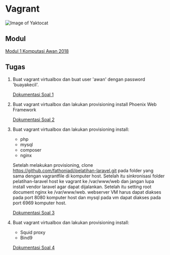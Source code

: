 # Vagrant
![Image of Yaktocat](https://camo.githubusercontent.com/22b937f354705f272f69fc08f8bac8e05d09fbf2/68747470733a2f2f626c6f672e7468656f646f2e66722f77702d636f6e74656e742f75706c6f6164732f323031372f30372f56616772616e742e706e67)

## Modul
[Modul 1 Komputasi Awan 2018](https://github.com/fathoniadi/cloud-2018/tree/master/vagrant "Modul 1 Komputasi Awan 2018")

## Tugas
1. Buat vagrant virtualbox dan buat user 'awan' dengan password 'buayakecil'.

      [Dokumentasi Soal 1](https://github.com/nahdazahra/cloud2018/blob/master/Vagrant/soal-1.md "Dokumentasi Soal 1")

2. Buat vagrant virtualbox dan lakukan provisioning install Phoenix Web Framework
      
      [Dokumentasi Soal 2](https://github.com/nahdazahra/cloud2018/blob/master/Vagrant/soal-2.md "Dokumentasi Soal 2")

3. Buat vagrant virtualbox dan lakukan provisioning install:

    * php
    * mysql
    * composer
    * nginx

    Setelah melakukan provisioning, clone https://github.com/fathoniadi/pelatihan-laravel.git pada folder yang sama dengan vagrantfile di komputer host. Setelah itu sinkronisasi folder pelatihan-laravel host ke vagrant ke /var/www/web dan jangan lupa install vendor laravel agar dapat dijalankan. Setelah itu setting root document nginx ke /var/www/web. webserver VM harus dapat diakses pada port 8080 komputer host dan mysql pada vm dapat diakses pada port 6969 komputer host.
    
      [Dokumentasi Soal 3](https://github.com/nahdazahra/cloud2018/blob/master/Vagrant/soal-3.md "Dokumentasi Soal 3")

4. Buat vagrant virtualbox dan lakukan provisioning install:

    * Squid proxy
    * Bind9
    
    [Dokumentasi Soal 4](https://github.com/nahdazahra/cloud2018/blob/master/Vagrant/soal-4.md "Dokumentasi Soal 4")
    
